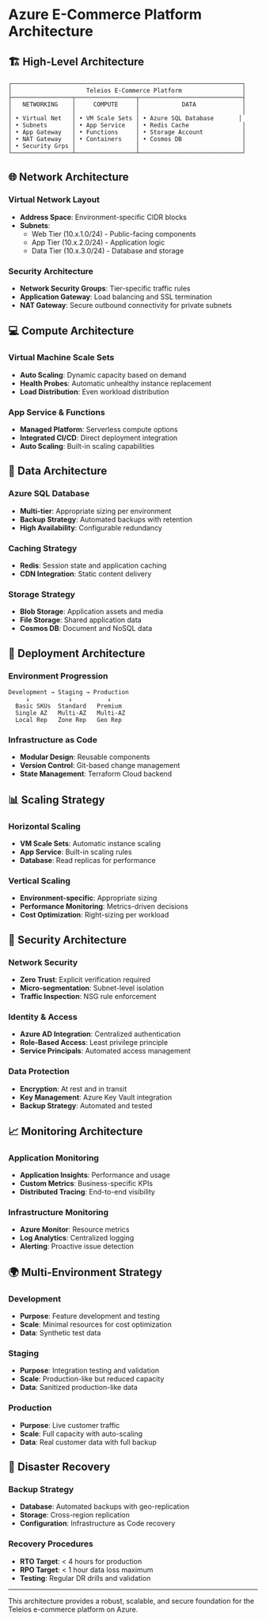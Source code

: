 # Azure E-Commerce Platform Architecture

## 🏗️ High-Level Architecture

```
┌─────────────────────────────────────────────────────────────────┐
│                     Teleios E-Commerce Platform                 │
├─────────────────┬─────────────────┬─────────────────────────────┤
│   NETWORKING    │     COMPUTE     │            DATA             │
│                 │                 │                             │
│ • Virtual Net   │ • VM Scale Sets │ • Azure SQL Database       │
│ • Subnets       │ • App Service   │ • Redis Cache               │
│ • App Gateway   │ • Functions     │ • Storage Account           │
│ • NAT Gateway   │ • Containers    │ • Cosmos DB                 │
│ • Security Grps │                 │                             │
└─────────────────┴─────────────────┴─────────────────────────────┘
```

## 🌐 Network Architecture

### Virtual Network Layout
- **Address Space**: Environment-specific CIDR blocks
- **Subnets**: 
  - Web Tier (10.x.1.0/24) - Public-facing components
  - App Tier (10.x.2.0/24) - Application logic
  - Data Tier (10.x.3.0/24) - Database and storage

### Security Architecture
- **Network Security Groups**: Tier-specific traffic rules
- **Application Gateway**: Load balancing and SSL termination
- **NAT Gateway**: Secure outbound connectivity for private subnets

## 💻 Compute Architecture

### Virtual Machine Scale Sets
- **Auto Scaling**: Dynamic capacity based on demand
- **Health Probes**: Automatic unhealthy instance replacement
- **Load Distribution**: Even workload distribution

### App Service & Functions
- **Managed Platform**: Serverless compute options
- **Integrated CI/CD**: Direct deployment integration
- **Auto Scaling**: Built-in scaling capabilities

## 💾 Data Architecture

### Azure SQL Database
- **Multi-tier**: Appropriate sizing per environment
- **Backup Strategy**: Automated backups with retention
- **High Availability**: Configurable redundancy

### Caching Strategy
- **Redis**: Session state and application caching
- **CDN Integration**: Static content delivery

### Storage Strategy
- **Blob Storage**: Application assets and media
- **File Storage**: Shared application data
- **Cosmos DB**: Document and NoSQL data

## 🔄 Deployment Architecture

### Environment Progression
```
Development → Staging → Production
     ↓           ↓          ↓
  Basic SKUs  Standard   Premium
  Single AZ   Multi-AZ   Multi-AZ
  Local Rep   Zone Rep   Geo Rep
```

### Infrastructure as Code
- **Modular Design**: Reusable components
- **Version Control**: Git-based change management
- **State Management**: Terraform Cloud backend

## 📊 Scaling Strategy

### Horizontal Scaling
- **VM Scale Sets**: Automatic instance scaling
- **App Service**: Built-in scaling rules
- **Database**: Read replicas for performance

### Vertical Scaling
- **Environment-specific**: Appropriate sizing
- **Performance Monitoring**: Metrics-driven decisions
- **Cost Optimization**: Right-sizing per workload

## 🔐 Security Architecture

### Network Security
- **Zero Trust**: Explicit verification required
- **Micro-segmentation**: Subnet-level isolation
- **Traffic Inspection**: NSG rule enforcement

### Identity & Access
- **Azure AD Integration**: Centralized authentication
- **Role-Based Access**: Least privilege principle
- **Service Principals**: Automated access management

### Data Protection
- **Encryption**: At rest and in transit
- **Key Management**: Azure Key Vault integration
- **Backup Strategy**: Automated and tested

## 📈 Monitoring Architecture

### Application Monitoring
- **Application Insights**: Performance and usage
- **Custom Metrics**: Business-specific KPIs
- **Distributed Tracing**: End-to-end visibility

### Infrastructure Monitoring
- **Azure Monitor**: Resource metrics
- **Log Analytics**: Centralized logging
- **Alerting**: Proactive issue detection

## 🌍 Multi-Environment Strategy

### Development
- **Purpose**: Feature development and testing
- **Scale**: Minimal resources for cost optimization
- **Data**: Synthetic test data

### Staging
- **Purpose**: Integration testing and validation
- **Scale**: Production-like but reduced capacity
- **Data**: Sanitized production-like data

### Production
- **Purpose**: Live customer traffic
- **Scale**: Full capacity with auto-scaling
- **Data**: Real customer data with full backup

## 🔄 Disaster Recovery

### Backup Strategy
- **Database**: Automated backups with geo-replication
- **Storage**: Cross-region replication
- **Configuration**: Infrastructure as Code recovery

### Recovery Procedures
- **RTO Target**: < 4 hours for production
- **RPO Target**: < 1 hour data loss maximum
- **Testing**: Regular DR drills and validation

---

This architecture provides a robust, scalable, and secure foundation for the Teleios e-commerce platform on Azure.
